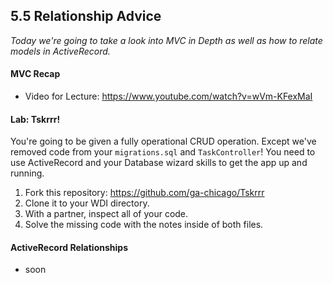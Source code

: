 ## 5.5 Relationship Advice

*Today we're going to take a look into MVC in Depth as well as how to relate models in ActiveRecord.*

#### MVC Recap

* Video for Lecture: https://www.youtube.com/watch?v=wVm-KFexMaI

#### Lab: Tskrrr!

You're going to be given a fully operational CRUD operation. Except we've removed code from your `migrations.sql` and `TaskController`! You need to use ActiveRecord and your Database wizard skills to get the app up and running.

1. Fork this repository: https://github.com/ga-chicago/Tskrrr
2. Clone it to your WDI directory.
3. With a partner, inspect all of your code.
4. Solve the missing code with the notes inside of both files.

#### ActiveRecord Relationships

* soon
